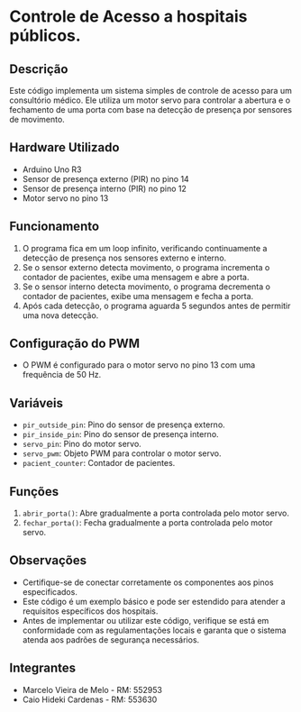 # Controle de Acesso a hospitais públicos.

## Descrição
Este código implementa um sistema simples de controle de acesso para um consultório médico. Ele utiliza um motor servo para controlar a abertura e o fechamento de uma porta com base na detecção de presença por sensores de movimento.

## Hardware Utilizado
- Arduino Uno R3
- Sensor de presença externo (PIR) no pino 14
- Sensor de presença interno (PIR) no pino 12
- Motor servo no pino 13

## Funcionamento
1. O programa fica em um loop infinito, verificando continuamente a detecção de presença nos sensores externo e interno.
2. Se o sensor externo detecta movimento, o programa incrementa o contador de pacientes, exibe uma mensagem e abre a porta.
3. Se o sensor interno detecta movimento, o programa decrementa o contador de pacientes, exibe uma mensagem e fecha a porta.
4. Após cada detecção, o programa aguarda 5 segundos antes de permitir uma nova detecção.

## Configuração do PWM
- O PWM é configurado para o motor servo no pino 13 com uma frequência de 50 Hz.

## Variáveis
- `pir_outside_pin`: Pino do sensor de presença externo.
- `pir_inside_pin`: Pino do sensor de presença interno.
- `servo_pin`: Pino do motor servo.
- `servo_pwm`: Objeto PWM para controlar o motor servo.
- `pacient_counter`: Contador de pacientes.

## Funções
1. `abrir_porta()`: Abre gradualmente a porta controlada pelo motor servo.
2. `fechar_porta()`: Fecha gradualmente a porta controlada pelo motor servo.

## Observações
- Certifique-se de conectar corretamente os componentes aos pinos especificados.
- Este código é um exemplo básico e pode ser estendido para atender a requisitos específicos dos hospitais.
- Antes de implementar ou utilizar este código, verifique se está em conformidade com as regulamentações locais e garanta que o sistema atenda aos padrões de segurança necessários.

## Integrantes
- Marcelo Vieira de Melo - RM: 552953
- Caio Hideki Cardenas - RM: 553630
